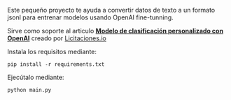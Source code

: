 

Este pequeño proyecto te ayuda a convertir datos de texto a un formato jsonl para entrenar modelos usando OpenAI fine-tunning.

Sirve como soporte al articulo **[Modelo de clasificación personalizado con OpenAI](https://medium.com/@contact_6663/modelo-de-clasificaci%C3%B3n-personalizado-con-openai-56d4335023d2)** creado por [Licitaciones.io](https://licitaciones.io)


Instala los requisitos mediante:
~~~
pip install -r requirements.txt
~~~

Ejecútalo mediante:
~~~
python main.py
~~~


